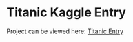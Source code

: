 # Titanic Kaggle Entry
Project can be viewed here: [Titanic Entry](https://github.com/EdanMizrahi/Titanic/blob/master/Titanic.ipynb)

